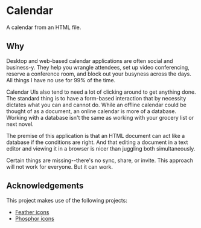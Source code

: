 # Calendar

A calendar from an HTML file.

## Why
Desktop and web-based calendar applications are often social and business-y. They help you wrangle attendees, set up video conferencing, reserve a conference room, and block out your busyness across the days. All things I have no use for 99% of the time.

Calendar UIs also tend to need a lot of clicking around to get anything done. The standard thing is to have a form-based interaction that by necessity dictates what you can and cannot do. While an offline calendar could be thought of as a document, an online calendar is more of a database. Working with a database isn't the same as working with your grocery list or next novel.

The premise of this application is that an HTML document can act like a database if the conditions are right. And that editing a document in a text editor and viewing it in a browser is nicer than juggling both simultaneously.

Certain things are missing--there's no sync, share, or invite. This approach will not work for everyone. But it can work.

## Acknowledgements

This project makes use of the following projects:

* [Feather icons](https://feathericons.com)
* [Phosphor icons](https://github.com/phosphor-icons/core)
